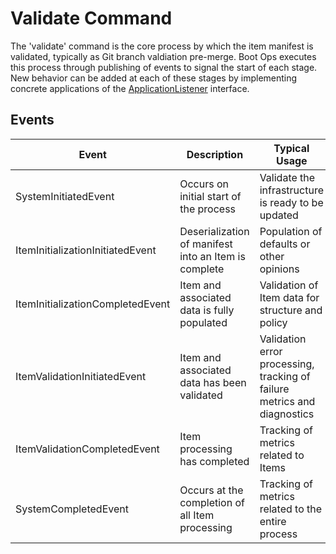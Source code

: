 # Validate Command
The 'validate' command is the core process by which the item manifest
is validated, typically as Git branch valdiation pre-merge.  Boot Ops executes this 
process through publishing of events to signal the start of each stage.
New behavior can be added at each of these stages by implementing
concrete applications of the 
[ApplicationListener<ApplicationEvent>][application-listener] interface.

## Events
| Event | Description | Typical Usage | Status |
|---|---|---|---|
| SystemInitiatedEvent | Occurs on initial start of the process | Validate the infrastructure is ready to be updated | Supported |
| ItemInitializationInitiatedEvent | Deserialization of manifest into an Item is complete | Population of defaults or other opinions | Supported |
| ItemInitializationCompletedEvent | Item and associated data is fully populated | Validation of Item data for structure and policy | Supported |
| ItemValidationInitiatedEvent | Item and associated data has been validated | Validation error processing, tracking of failure metrics and diagnostics | Supported |
| ItemValidationCompletedEvent | Item processing has completed | Tracking of metrics related to Items | Supported |
| SystemCompletedEvent | Occurs at the completion of all Item processing | Tracking of metrics related to the entire process | Supported |

[application-listener]: https://docs.spring.io/spring-framework/docs/current/javadoc-api/org/springframework/context/ApplicationListener.html